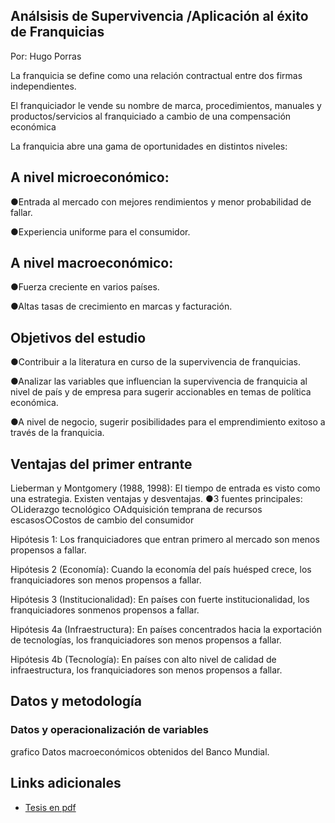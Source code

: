 
## Análsisis de Supervivencia /Aplicación al éxito de Franquicias

Por: Hugo Porras

La franquicia se define como una relación contractual entre dos firmas independientes.

El franquiciador le vende su nombre de marca, procedimientos, manuales y productos/servicios al franquiciado a cambio de una compensación económica

La franquicia abre una gama de oportunidades en distintos niveles:

## A nivel microeconómico:
●Entrada al mercado con mejores rendimientos y menor probabilidad de fallar.

●Experiencia uniforme para el consumidor.

## A nivel macroeconómico:
●Fuerza creciente en varios países.

●Altas tasas de crecimiento en marcas y facturación.


## Objetivos del estudio

●Contribuir a la literatura en curso de la supervivencia de franquicias.

●Analizar las variables que influencian la supervivencia de franquicia al nivel de país y de empresa para sugerir accionables en temas de política económica.

●A nivel de negocio, sugerir posibilidades para el emprendimiento exitoso a través de la franquicia.

## Ventajas del primer entrante

Lieberman y Montgomery (1988, 1998): El tiempo de entrada es visto como una estrategia. Existen ventajas y desventajas. 
●3 fuentes principales: ○Liderazgo tecnológico ○Adquisición temprana de recursos escasos○Costos de cambio del consumidor

Hipótesis 1: Los franquiciadores que entran primero al mercado son menos propensos a fallar.

Hipótesis 2 (Economía): Cuando la economía del país huésped crece, los franquiciadores son menos propensos a fallar.

Hipótesis 3 (Institucionalidad): En países con fuerte institucionalidad, los franquiciadores sonmenos propensos a fallar.

Hipótesis 4a (Infraestructura): En países concentrados hacia la exportación de tecnologías, los franquiciadores son menos propensos a fallar. 

Hipótesis 4b (Tecnología): En países con alto nivel de calidad de infraestructura, los franquiciadores son menos propensos a fallar. 



## Datos y metodología

### Datos y operacionalización de variables

grafico
  Datos macroeconómicos obtenidos del Banco Mundial.
  
  
## Links adicionales

+ [Tesis en pdf](https://bibdigital.epn.edu.ec/bitstream/15000/19874/1/CD-9287.pdf)




